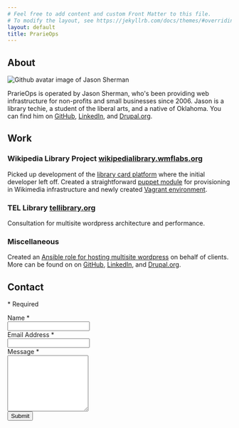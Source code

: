 ```yaml
---
# Feel free to add content and custom Front Matter to this file.
# To modify the layout, see https://jekyllrb.com/docs/themes/#overriding-theme-defaults
layout: default
title: PrarieOps
---
```


## About
![Github avatar image of Jason Sherman](https://avatars.githubusercontent.com/u/2986893)

PrarieOps is operated by Jason Sherman, who's been providing web infrastructure for non-profits and small businesses since 2006. Jason is a library techie, a student of the liberal arts, and a native of Oklahoma. You can find him on [GitHub](https://github.com/jsnshrmn), [LinkedIn](https://www.linkedin.com/in/jsnsherman/), and [Drupal.org](https://www.drupal.org/u/jsherman).

## Work

### Wikipedia Library Project [wikipedialibrary.wmflabs.org](https://wikipedialibrary.wmflabs.org/)
Picked up development of the [library card platform](https://github.com/WikipediaLibrary/TWLight) where the initial developer left off. Created a straightforward [puppet module](https://github.com/WikipediaLibrary/twlight_puppet) for provisioning in Wikimedia infrastructure and newly created [Vagrant environment](https://github.com/WikipediaLibrary/twlight_vagrant).

### TEL Library [tellibrary.org](https://tellibrary.org/)
Consultation for multisite wordpress architecture and performance.

### Miscellaneous
Created an [Ansible role for hosting multisite wordpress](https://github.com/jsnshrmn/ansible-role-wpn) on behalf of clients. More can be found on on [GitHub](https://github.com/jsnshrmn), [LinkedIn](https://www.linkedin.com/in/jsnsherman/), and [Drupal.org](https://www.drupal.org/u/jsherman).

## Contact
<span id="submit_msg"></span>
<div class="ss-required-asterisk">* Required</div>
<iframe name="hidden_iframe" id="hidden_iframe" style="display:none;" onload="if(submit_state) {window.location='/?submit=true';}"></iframe>
<form action="https://docs.google.com/forms/d/e/1FAIpQLSeLpMtg9RvO4jATSL4P9SNL-yLzPg2medKu2pCQ-p3objhMHw/formResponse?embedded=True" method="post" target="hidden_iframe" onsubmit="submit_state=true;" id="ss-form" autocomplete="on"><ol role="list" class="ss-question-list" style="padding-left: 0;">
<div class="ss-form-question errorbox-good" role="listitem">
<div dir="auto" class="ss-item ss-item-required ss-text"><div class="ss-form-entry">
<label class="ss-q-item-label" for="entry_976949438"><div class="ss-q-title">Name
<label for="itemView.getDomIdToLabel()" aria-label="(Required field)"></label>
<span class="ss-required-asterisk" aria-hidden="true">*</span></div>
<div class="ss-q-help ss-secondary-text" dir="auto"></div></label>
<input name="entry.976949438" value="" class="ss-q-short" id="entry_976949438" dir="auto" aria-label="Name  " aria-required="true" required="" title="" type="text">
<div class="error-message" id="1625751589_errorMessage"></div>
</div></div></div> <div class="ss-form-question errorbox-good" role="listitem">
<div dir="auto" class="ss-item ss-item-required ss-text"><div class="ss-form-entry">
<label class="ss-q-item-label" for="entry_1427289310"><div class="ss-q-title">Email Address
<label for="itemView.getDomIdToLabel()" aria-label="(Required field)"></label>
<span class="ss-required-asterisk" aria-hidden="true">*</span></div>
<div class="ss-q-help ss-secondary-text" dir="auto"></div></label>
<input name="entry.1427289310" value="" class="ss-q-short" id="entry_1427289310" dir="auto" aria-label="Email Address  Must be a valid email address" aria-required="true" required="" title="Must be a valid email address" type="email">
</div></div></div> <div class="ss-form-question errorbox-good" role="listitem">
<div dir="auto" class="ss-item ss-item-required ss-paragraph-text"><div class="ss-form-entry">
<label class="ss-q-item-label" for="entry_1531547001"><div class="ss-q-title">Message
<label for="itemView.getDomIdToLabel()" aria-label="(Required field)"></label>
<span class="ss-required-asterisk" aria-hidden="true">*</span></div>
<div class="ss-q-help ss-secondary-text" dir="auto"></div></label>
<textarea name="entry.1531547001" rows="8" cols="0" class="ss-q-long" id="entry_1531547001" dir="auto" aria-label="Message  " aria-required="true" required=""></textarea>
<div class="error-message" id="1796882813_errorMessage"></div>
</div></div></div>
<input name="pageHistory" value="0" type="hidden">
<input name="fbzx" value="-7098077781659914036" type="hidden">
<input name="submit" value="Submit" id="ss-submit" class="jfk-button jfk-button-action " type="submit">
</ol></form>
<script type="text/javascript">var submit_state=false;var url = new URL(window.location.href);var submit_msg=url.searchParams.get("submit"); if (submit_msg) { var submitted_span = document.getElementById("submit_msg"); submitted_span.textContent = "Your message was sent.";}</script>
